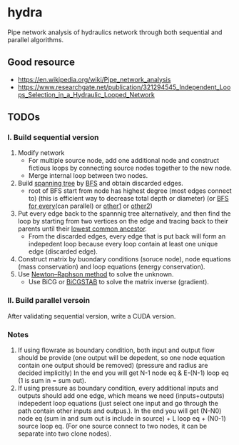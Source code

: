 # hydra
Pipe network analysis of hydraulics network through both sequential and parallel algorithms.

## Good resource

* https://en.wikipedia.org/wiki/Pipe_network_analysis
* https://www.researchgate.net/publication/321294545_Independent_Loops_Selection_in_a_Hydraulic_Looped_Network

## TODOs

### I. Build sequential version

1. Modify network
    * For multiple source node, add one additional node and construct fictious loops by connecting source nodes together to the new node.
    * Merge internal loop between two nodes.
1. Build [spanning tree](https://en.wikipedia.org/wiki/Spanning_tree) by [BFS](https://en.wikipedia.org/wiki/Parallel_breadth-first_search) and obtain discarded edges.
    * root of BFS start from node has highest degree (most edges connect to) (this is efficient way to decrease total depth or diameter) (or [BFS for every](https://codeforces.com/blog/entry/7372)(can parallel) or [other1](https://www.sciencedirect.com/science/article/pii/0020025595001352) or [other2](https://www.researchgate.net/publication/220617691_Minimum_Diameter_Spanning_Trees_and_Related_Problems))
1. Put every edge back to the spannnig tree alternatively, and then find the loop by starting from two vertices on the edge and tracing back to their parents until their [lowest common ancestor](https://en.wikipedia.org/wiki/Lowest_common_ancestor).
    * From the discarded edges, every edge that is put back will form an indepedent loop because every loop contain at least one unique edge (discarded edge).
1. Construct matrix by buondary conditions (soruce node), node equations (mass conservation) and loop equations (energy conservation).
1. Use [Newton–Raphson method](https://en.wikipedia.org/wiki/Newton%27s_method) to solve the unknown.
    * Use BiCG or [BiCGSTAB](https://en.wikipedia.org/wiki/Biconjugate_gradient_stabilized_method) to solve the matrix inverse (gradient).

### II. Build parallel versoin

After validating sequential version, write a CUDA version.

### Notes

1. If using flowrate as boundary condition, both input and output flow should be provide (one output will be depedent, so one node equation contain one output should be removed) (pressure and radius are decided implicitly) In the end you will get N-1 node eq & E-(N-1) loop eq (1 is sum in = sum out).
2. If using pressure as boundary condition, every additional inputs and outputs should add one edge, which means we need (inputs+outputs) indepedent loop equations (just select one input and go through the path contain other inputs and outpus.). In the end you will get (N-N0) node eq (sum in and sum out is include in source) + L loop eq + (N0-1) source loop eq. (For one source connect to two nodes, it can be separate into two clone nodes).
